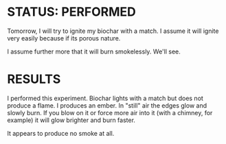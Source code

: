 # STATUS: PERFORMED

Tomorrow, I will try to ignite my biochar with a match.  I assume it will ignite very easily because if its porous nature.

I assume further more that it will burn smokelessly.  We'll see.

# RESULTS

I performed this experiment.  Biochar lights with a match but does not produce a flame.  I produces an ember.  In "still" air the edges glow and slowly burn.  If you blow on it or force more air into it (with a chimney, for example) it will glow brighter and burn faster.

It appears to produce no smoke at all.

